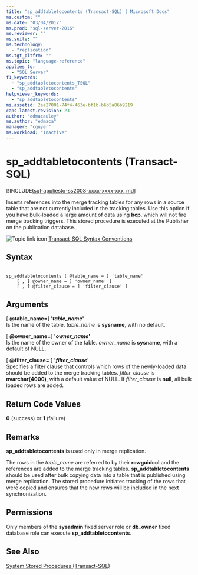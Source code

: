```yaml
---
title: "sp_addtabletocontents (Transact-SQL) | Microsoft Docs"
ms.custom: ""
ms.date: "03/04/2017"
ms.prod: "sql-server-2016"
ms.reviewer: ""
ms.suite: ""
ms.technology: 
  - "replication"
ms.tgt_pltfrm: ""
ms.topic: "language-reference"
applies_to: 
  - "SQL Server"
f1_keywords: 
  - "sp_addtabletocontents_TSQL"
  - "sp_addtabletocontents"
helpviewer_keywords: 
  - "sp_addtabletocontents"
ms.assetid: 2ea27001-74f4-463e-bf1b-b6b5a86b9219
caps.latest.revision: 23
author: "edmacauley"
ms.author: "edmaca"
manager: "cguyer"
ms.workload: "Inactive"
---
```

# sp_addtabletocontents (Transact-SQL)
[!INCLUDE[tsql-appliesto-ss2008-xxxx-xxxx-xxx_md](../../includes/tsql-appliesto-ss2008-xxxx-xxxx-xxx-md.md)]

  Inserts references into the merge tracking tables for any rows in a source table that are not currently included in the tracking tables. Use this option if you have bulk-loaded a large amount of data using **bcp**, which will not fire merge tracking triggers. This stored procedure is executed at the Publisher on the publication database.  
  
 ![Topic link icon](../../database-engine/configure-windows/media/topic-link.gif "Topic link icon") [Transact-SQL Syntax Conventions](../../t-sql/language-elements/transact-sql-syntax-conventions-transact-sql.md)  
  
## Syntax  
  
```  
  
sp_addtabletocontents [ @table_name = ] 'table_name'  
    [ , [ @owner_name = ] 'owner_name' ]  
    [ , [ @filter_clause = ] 'filter_clause' ]  
```  
  
## Arguments  
 [ **@table_name=**] **'***table_name***'**  
 Is the name of the table. *table_name* is **sysname**, with no default.  
  
 [ **@owner_name=**] **'***owner_name***'**  
 Is the name of the owner of the table. *owner_name* is **sysname**, with a default of NULL.  
  
 [ **@filter_clause=** ] **'***filter_clause***'**  
 Specifies a filter clause that controls which rows of the newly-loaded data should be added to the merge tracking tables. *filter_clause* is **nvarchar(4000)**, with a default value of NULL. If *filter_clause* is **null**, all bulk loaded rows are added.  
  
## Return Code Values  
 **0** (success) or **1** (failure)  
  
## Remarks  
 **sp_addtabletocontents** is used only in merge replication.  
  
 The rows in the *table_name* are referred to by their **rowguidcol** and the references are added to the merge tracking tables. **sp_addtabletocontents** should be used after bulk copying data into a table that is published using merge replication. The stored procedure initiates tracking of the rows that were copied and ensures that the new rows will be included in the next synchronization.  
  
## Permissions  
 Only members of the **sysadmin** fixed server role or **db_owner** fixed database role can execute **sp_addtabletocontents**.  
  
## See Also  
 [System Stored Procedures &#40;Transact-SQL&#41;](../../relational-databases/system-stored-procedures/system-stored-procedures-transact-sql.md)  
  
  
